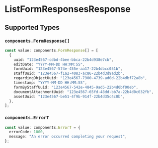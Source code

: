 # ListFormResponsesResponse


## Supported Types

### `components.FormResponse[]`

```typescript
const value: components.FormResponse[] = [
  {
    uuid: "123e4567-cdbd-4bee-bbca-22b4d938e7cb",
    editDate: "YYYY-MM-DD HH:MM:SS",
    formUuid: "123e4567-574e-455e-aa17-22b4dbcc051b",
    staffUuid: "123e4567-f1a2-4083-ac86-22b4d3d9ad2b",
    regardingObjectUuid: "123e4567-7900-4739-ad0d-22b4dbf72a8b",
    timestamp: "YYYY-MM-DD HH:MM:SS",
    formByStaffUuid: "123e4567-542e-4845-9ad5-22b4d0bf00eb",
    documentAttachmentUuid: "123e4567-65fd-48dd-bb7a-22b4d0c032fb",
    assetUuid: "123e4567-be51-4f9b-914f-22b4d35c4c0b",
  },
];
```

### `components.ErrorT`

```typescript
const value: components.ErrorT = {
  errorCode: 1000,
  message: "An error occurred completing your request",
};
```

